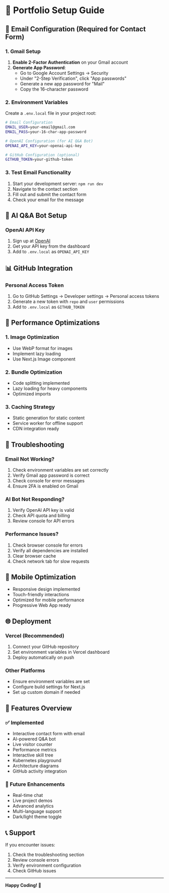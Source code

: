 # 🚀 Portfolio Setup Guide

## 📧 Email Configuration (Required for Contact Form)

### 1. Gmail Setup
1. **Enable 2-Factor Authentication** on your Gmail account
2. **Generate App Password**:
   - Go to Google Account Settings → Security
   - Under "2-Step Verification", click "App passwords"
   - Generate a new app password for "Mail"
   - Copy the 16-character password

### 2. Environment Variables
Create a `.env.local` file in your project root:

```bash
# Email Configuration
EMAIL_USER=your-email@gmail.com
EMAIL_PASS=your-16-char-app-password

# OpenAI Configuration (for AI Q&A Bot)
OPENAI_API_KEY=your-openai-api-key

# GitHub Configuration (optional)
GITHUB_TOKEN=your-github-token
```

### 3. Test Email Functionality
1. Start your development server: `npm run dev`
2. Navigate to the contact section
3. Fill out and submit the contact form
4. Check your email for the message

## 🤖 AI Q&A Bot Setup

### OpenAI API Key
1. Sign up at [OpenAI](https://openai.com/)
2. Get your API key from the dashboard
3. Add to `.env.local` as `OPENAI_API_KEY`

## 📊 GitHub Integration

### Personal Access Token
1. Go to GitHub Settings → Developer settings → Personal access tokens
2. Generate a new token with `repo` and `user` permissions
3. Add to `.env.local` as `GITHUB_TOKEN`

## 🚀 Performance Optimizations

### 1. Image Optimization
- Use WebP format for images
- Implement lazy loading
- Use Next.js Image component

### 2. Bundle Optimization
- Code splitting implemented
- Lazy loading for heavy components
- Optimized imports

### 3. Caching Strategy
- Static generation for static content
- Service worker for offline support
- CDN integration ready

## 🔧 Troubleshooting

### Email Not Working?
1. Check environment variables are set correctly
2. Verify Gmail app password is correct
3. Check console for error messages
4. Ensure 2FA is enabled on Gmail

### AI Bot Not Responding?
1. Verify OpenAI API key is valid
2. Check API quota and billing
3. Review console for API errors

### Performance Issues?
1. Check browser console for errors
2. Verify all dependencies are installed
3. Clear browser cache
4. Check network tab for slow requests

## 📱 Mobile Optimization

- Responsive design implemented
- Touch-friendly interactions
- Optimized for mobile performance
- Progressive Web App ready

## 🌐 Deployment

### Vercel (Recommended)
1. Connect your GitHub repository
2. Set environment variables in Vercel dashboard
3. Deploy automatically on push

### Other Platforms
- Ensure environment variables are set
- Configure build settings for Next.js
- Set up custom domain if needed

## 🎯 Features Overview

### ✅ Implemented
- Interactive contact form with email
- AI-powered Q&A bot
- Live visitor counter
- Performance metrics
- Interactive skill tree
- Kubernetes playground
- Architecture diagrams
- GitHub activity integration

### 🚧 Future Enhancements
- Real-time chat
- Live project demos
- Advanced analytics
- Multi-language support
- Dark/light theme toggle

## 📞 Support

If you encounter issues:
1. Check the troubleshooting section
2. Review console errors
3. Verify environment configuration
4. Check GitHub issues

---

**Happy Coding! 🎉**
